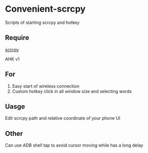 # Convenient-scrcpy
Scripts of starting scrcpy and hotkey

## Require
[scrcpy](https://github.com/Genymobile/scrcpy)

AHK v1

## For
1. Easy start of wireless connection
2. Custom hotkey click in all window size and selecting words

## Uasge
Edit scrcpy path and relative coordinate of your phone UI

## Other
Can use ADB shell tap to avoid cursor moving while has a long delay
